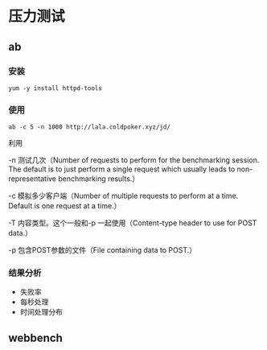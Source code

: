 # 压力测试

##  ab

### 安装

```
yum -y install httpd-tools
```

### 使用

```shell
ab -c 5 -n 1000 http://lala.coldpoker.xyz/jd/
```

利用

-n 测试几次（Number of requests to perform for the benchmarking session. The default is to just perform a single request which usually leads to non-representative benchmarking results.）

-c 模拟多少客户端（Number of multiple requests to perform at a time. Default is one request at a time.）

-T 内容类型。这个一般和-p 一起使用（Content-type header to use for POST data.）

-p 包含POST参数的文件（File containing data to POST.）

### 结果分析

- 失败率
- 每秒处理
- 时间处理分布

## webbench


